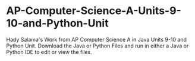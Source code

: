 # AP-Computer-Science-A-Units-9-10-and-Python-Unit
Hady Salama's Work from AP Computer Science A in Java Units 9-10 and Python Unit.
Download the Java or Python Files and run in either a Java or Python IDE to edit or view the files.
